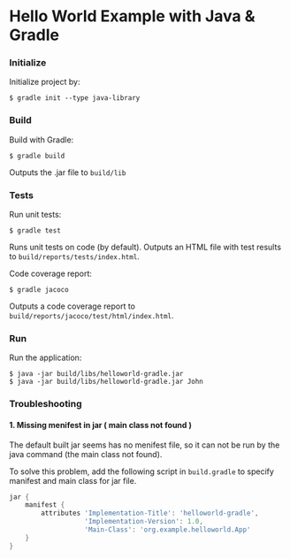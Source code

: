 # Hello World Example with Java & Gradle

### Initialize

Initialize project by:

```
$ gradle init --type java-library
```

### Build

Build with Gradle:

```
$ gradle build
```

Outputs the .jar file to `build/lib`

### Tests

Run unit tests:

```
$ gradle test
```

Runs unit tests on code (by default). 
Outputs an HTML file with test results to `build/reports/tests/index.html`.

Code coverage report:

```
$ gradle jacoco
```

Outputs a code coverage report to `build/reports/jacoco/test/html/index.html`.

### Run

Run the application:

```
$ java -jar build/libs/helloworld-gradle.jar
$ java -jar build/libs/helloworld-gradle.jar John
```

### Troubleshooting

#### 1. Missing menifest in jar ( main class not found )

The default built jar seems has no menifest file, so it can not be run by the java command 
(the main class not found). 

To solve this problem, add the following script in `build.gradle` to specify manifest and main class for jar file.

```gradle
jar {
    manifest {
        attributes 'Implementation-Title': 'helloworld-gradle',
                   'Implementation-Version': 1.0,
                   'Main-Class': 'org.example.helloworld.App'
    }
}
```